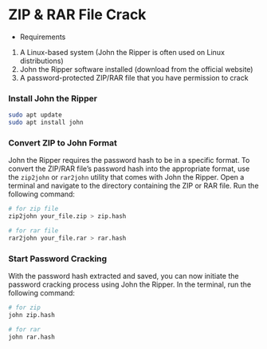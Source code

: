 # ZIP & RAR File Crack

* Requirements
1. A Linux-based system (John the Ripper is often used on Linux distributions)
2. John the Ripper software installed (download from the official website)
3. A password-protected ZIP/RAR file that you have permission to crack

### Install John the Ripper
```bash
sudo apt update
sudo apt install john
```

### Convert ZIP to John Format
John the Ripper requires the password hash to be in a specific format. To convert the ZIP/RAR file’s password hash into the appropriate format, use the `zip2john` or `rar2john` utility that comes with John the Ripper. Open a terminal and navigate to the directory containing the ZIP or RAR file. Run the following command:

```bash
# for zip file
zip2john your_file.zip > zip.hash

# for rar file
rar2john your_file.rar > rar.hash
```

### Start Password Cracking
With the password hash extracted and saved, you can now initiate the password cracking process using John the Ripper. In the terminal, run the following command:

```bash
# for zip
john zip.hash

# for rar
john rar.hash
```



